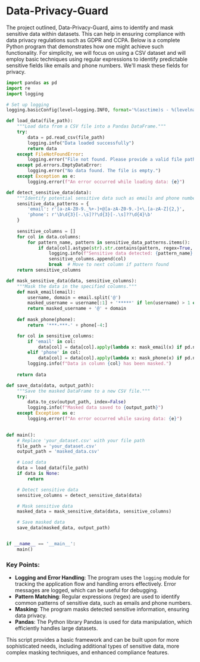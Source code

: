 # Data-Privacy-Guard

The project outlined, Data-Privacy-Guard, aims to identify and mask sensitive data within datasets. This can help in ensuring compliance with data privacy regulations such as GDPR and CCPA. Below is a complete Python program that demonstrates how one might achieve such functionality. For simplicity, we will focus on using a CSV dataset and will employ basic techniques using regular expressions to identify predictable sensitive fields like emails and phone numbers. We'll mask these fields for privacy.

```python
import pandas as pd
import re
import logging

# Set up logging
logging.basicConfig(level=logging.INFO, format='%(asctime)s - %(levelname)s - %(message)s')

def load_data(file_path):
    """Load data from a CSV file into a Pandas DataFrame."""
    try:
        data = pd.read_csv(file_path)
        logging.info("Data loaded successfully")
        return data
    except FileNotFoundError:
        logging.error("File not found. Please provide a valid file path.")
    except pd.errors.EmptyDataError:
        logging.error("No data found. The file is empty.")
    except Exception as e:
        logging.error(f"An error occurred while loading data: {e}")

def detect_sensitive_data(data):
    """Identify potential sensitive data such as emails and phone numbers."""
    sensitive_data_patterns = {
        'email': r'[a-zA-Z0-9._%+-]+@[a-zA-Z0-9.-]+\.[a-zA-Z]{2,}',
        'phone': r'\b\d{3}[-.\s]??\d{3}[-.\s]??\d{4}\b'
    }
    
    sensitive_columns = []
    for col in data.columns:
        for pattern_name, pattern in sensitive_data_patterns.items():
            if data[col].astype(str).str.contains(pattern, regex=True, na=False).any():
                logging.info(f"Sensitive data detected: {pattern_name} in column {col}")
                sensitive_columns.append(col)
                break  # Move to next column if pattern found
    return sensitive_columns

def mask_sensitive_data(data, sensitive_columns):
    """Mask the data in the specified columns."""
    def mask_email(email):
        username, domain = email.split('@')
        masked_username = username[:1] + '*****' if len(username) > 1 else '*****'
        return masked_username + '@' + domain
    
    def mask_phone(phone):
        return '***-***-' + phone[-4:]

    for col in sensitive_columns:
        if 'email' in col:
            data[col] = data[col].apply(lambda x: mask_email(x) if pd.notnull(x) else x)
        elif 'phone' in col:
            data[col] = data[col].apply(lambda x: mask_phone(x) if pd.notnull(x) else x)
        logging.info(f"Data in column {col} has been masked.")
    
    return data

def save_data(data, output_path):
    """Save the masked DataFrame to a new CSV file."""
    try:
        data.to_csv(output_path, index=False)
        logging.info(f"Masked data saved to {output_path}")
    except Exception as e:
        logging.error(f"An error occurred while saving data: {e}")

        
def main():
    # Replace 'your_dataset.csv' with your file path
    file_path = 'your_dataset.csv'
    output_path = 'masked_data.csv'

    # Load data
    data = load_data(file_path)
    if data is None:
        return

    # Detect sensitive data
    sensitive_columns = detect_sensitive_data(data)

    # Mask sensitive data
    masked_data = mask_sensitive_data(data, sensitive_columns)

    # Save masked data
    save_data(masked_data, output_path)


if __name__ == '__main__':
    main()
```

### Key Points:
- **Logging and Error Handling**: The program uses the `logging` module for tracking the application flow and handling errors effectively. Error messages are logged, which can be useful for debugging.
- **Pattern Matching**: Regular expressions (regex) are used to identify common patterns of sensitive data, such as emails and phone numbers.
- **Masking**: The program masks detected sensitive information, ensuring data privacy.
- **Pandas**: The Python library Pandas is used for data manipulation, which efficiently handles large datasets.

This script provides a basic framework and can be built upon for more sophisticated needs, including additional types of sensitive data, more complex masking techniques, and enhanced compliance features.